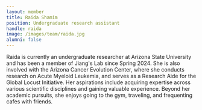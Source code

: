 ```yaml
---
layout: member
title: Raida Shamim
position: Undergraduate research assistant
handle: raida
image: /images/team/raida.jpg
alumni: false
---
```



Raida is currently an undergraduate researcher at Arizona State University and has been a member of Jiang's Lab since Spring 2024. She is also involved with the Arizona Cancer Evolution Center, where she conducts research on Acute Myeloid Leukemia, and serves as a Research Aide for the Global Locust Initiative. Her aspirations include acquiring expertise across various scientific disciplines and gaining valuable experience. Beyond her academic pursuits, she enjoys going to the gym, traveling, and frequenting cafes with friends.